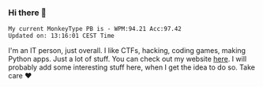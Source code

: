 ### Hi there 👋
<!-- PB START -->
```
My current MonkeyType PB is - WPM:94.21 Acc:97.42
Updated on: 13:16:01 CEST Time
```
<!-- PB END -->
I'm an IT person, just overall. I like CTFs, hacking, coding games, making Python apps. Just a lot of stuff.
You can check out my website [here](https://skill3472.github.io/).
I will probably add some interesting stuff here, when I get the idea to do so. Take care ❤️
